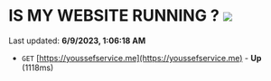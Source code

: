 # IS MY WEBSITE RUNNING ? [![](https://img.shields.io/static/v1?label=Sponsor&message=%E2%9D%A4&logo=GitHub&color=%23fe8e86)](https://github.com/sponsors/<username>)

Last updated: **6/9/2023, 1:06:18 AM**

- `GET` [https://youssefservice.me](https://youssefservice.me) - **Up** (1118ms)
